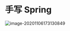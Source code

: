 # 手写 Spring

![image-20201106173130849](https://cdn.jsdelivr.net/gh/Jstarfish/picBed/img/20201106173132.png)